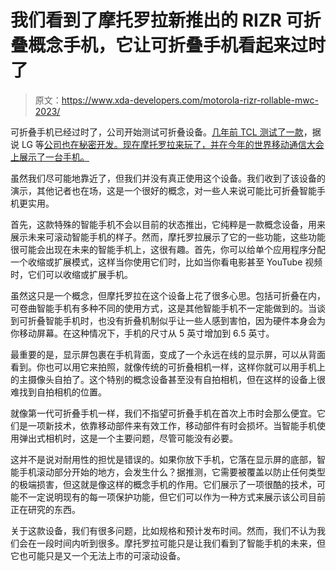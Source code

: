# 我们看到了摩托罗拉新推出的 RIZR 可折叠概念手机，它让可折叠手机看起来过时了

> 原文：<https://www.xda-developers.com/motorola-rizr-rollable-mwc-2023/>

可折叠手机已经过时了，公司开始测试可折叠设备。[几年前 TCL 测试了一款](https://www.xda-developers.com/tcl-concept-folding-phones-rollable-tri-foldable-display/)，据说 LG 等[公司也在秘密开发。现在摩托罗拉来玩了，并在今年的世界移动通信大会上展示了一台手机。](https://www.xda-developers.com/lg-rollable-hands-on-video/)

虽然我们尽可能地靠近了，但我们并没有真正使用这个设备。我们收到了该设备的演示，其他记者也在场，这是一个很好的概念，对一些人来说可能比可折叠智能手机更实用。

首先，这款特殊的智能手机不会以目前的状态推出，它纯粹是一款概念设备，用来展示未来可滚动智能手机的样子。然而，摩托罗拉展示了它的一些功能，这些功能很可能会出现在未来的智能手机上，这很有趣。首先，你可以给单个应用程序分配一个收缩或扩展模式，这样当你使用它们时，比如当你看电影甚至 YouTube 视频时，它们可以收缩或扩展手机。

虽然这只是一个概念，但摩托罗拉在这个设备上花了很多心思。包括可折叠在内，可卷曲智能手机有多种不同的使用方式，这是其他智能手机不一定能做到的。当谈到可折叠智能手机时，也没有折叠机制似乎让一些人感到害怕，因为硬件本身会为你移动屏幕。在这种情况下，手机的尺寸从 5 英寸增加到 6.5 英寸。

最重要的是，显示屏包裹在手机背面，变成了一个永远在线的显示屏，可以从背面看到。你也可以用它来拍照，就像传统的可折叠相机一样，这样你就可以用手机上的主摄像头自拍了。这个特别的概念设备甚至没有自拍相机，但在这样的设备上很难找到自拍相机的位置。

就像第一代可折叠手机一样，我们不指望可折叠手机在首次上市时会那么便宜。它们是一项新技术，依靠移动部件来有效工作，移动部件有时会损坏。当智能手机使用弹出式相机时，这是一个主要问题，尽管可能没有必要。

这并不是说对耐用性的担忧是错误的。如果你放下手机，它落在显示屏的底部，智能手机滚动部分开始的地方，会发生什么？据推测，它需要被覆盖以防止任何类型的极端损害，但这就是像这样的概念手机的作用。它们展示了一项很酷的技术，可能不一定说明现有的每一项保护功能，但它们可以作为一种方式来展示该公司目前正在研究的东西。

关于这款设备，我们有很多问题，比如规格和预计发布时间。然而，我们不认为我们会在一段时间内听到很多。摩托罗拉可能只是让我们看到了智能手机的未来，但它也可能只是又一个无法上市的可滚动设备。